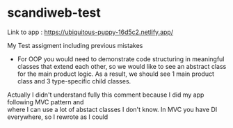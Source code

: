 # scandiweb-test

Link to app : https://ubiquitous-puppy-16d5c2.netlify.app/

My Test assigment including previous mistakes

-   For OOP you would need to demonstrate code structuring in meaningful classes that extend each other, so we would like to see an abstract class for the main product logic. As a result, we should see 1 main product class and 3 type-specific child classes.

Actually I didn't understand fully this comment because I did my app following MVC pattern and <br>
where I can use a lot of abstact classes I don't know. In MVC you have DI everywhere, so I rewrote as I could
